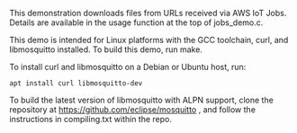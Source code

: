 This demonstration downloads files from URLs received via AWS IoT Jobs.
Details are available in the usage function at the top of jobs_demo.c.

This demo is intended for Linux platforms with the GCC toolchain,
curl, and libmosquitto installed.  To build this demo, run make.

To install curl and libmosquitto on a Debian or Ubuntu host, run:

    apt install curl libmosquitto-dev

To build the latest version of libmosquitto with ALPN support,
clone the repository at https://github.com/eclipse/mosquitto ,
and follow the instructions in compiling.txt within the repo.
